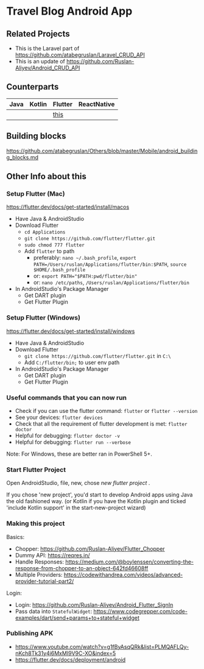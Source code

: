 # Travel Blog Android App

## Related Projects

- This is the Laravel part of https://github.com/atabegruslan/Laravel_CRUD_API
- This is an update of https://github.com/Ruslan-Aliyev/Android_CRUD_API

## Counterparts

| Java  | Kotlin  | Flutter  | ReactNative  |
|---|---|---|---|
|   |   | [this](https://github.com/atabegruslan/Flutter_CRUD)  |   |

## Building blocks

https://github.com/atabegruslan/Others/blob/master/Mobile/android_building_blocks.md

## Other Info about this

### Setup Flutter (Mac)

https://flutter.dev/docs/get-started/install/macos

- Have Java & AndroidStudio
- Download Flutter
	- `cd Applications`
	- `git clone https://github.com/flutter/flutter.git`
	- `sudo chmod 777 flutter`
	- Add `flutter` to path
		- preferably: `nano ~/.bash_profile`, `export PATH=/Users/ruslan/Applications/flutter/bin:$PATH`, `source $HOME/.bash_profile`
		- or: `export PATH="$PATH:pwd/flutter/bin"`
		- or: `nano /etc/paths`, `/Users/ruslan/Applications/flutter/bin`
- In AndroidStudio's Package Manager
	- Get DART plugin
	- Get Flutter Plugin

### Setup Flutter (Windows)

https://flutter.dev/docs/get-started/install/windows

- Have Java & AndroidStudio
- Download Flutter
	- `git clone https://github.com/flutter/flutter.git` in `C:\`
	- Add `C:/flutter/bin;` to user env path
- In AndroidStudio's Package Manager
	- Get DART plugin
	- Get Flutter Plugin

### Useful commands that you can now run

- Check if you can use the flutter command: `flutter` or `flutter --version`
- See your devices: `flutter devices` 
- Check that all the requirement of flutter development is met: `flutter doctor` 
- Helpful for debugging: `flutter doctor -v`
- Helpful for debugging: `flutter run --verbose`

Note: For Windows, these are better ran in PowerShell 5+.

### Start Flutter Project

Open AndroidStudio, file, new, chose *new flutter project* . 

If you chose 'new project', you'd start to develop Android apps using Java the old fashioned way. (or Kotlin if you have the Kotlin plugin and ticked 'include Kotlin support' in the start-new-project wizard)

### Making this project

Basics:
- Chopper: https://github.com/Ruslan-Aliyev/Flutter_Chopper
- Dummy API: https://reqres.in/
- Handle Responses: https://medium.com/@boylenssen/converting-the-response-from-chopper-to-an-object-642fd46608ff
- Multiple Providers: https://codewithandrea.com/videos/advanced-provider-tutorial-part2/

Login:   
- Login: https://github.com/Ruslan-Aliyev/Android_Flutter_SignIn
- Pass data into `StatefulWidget`: https://www.codegrepper.com/code-examples/dart/send+params+to+stateful+widget

### Publishing APK

- https://www.youtube.com/watch?v=g1fByAsqQRk&list=PLMQAFLQy-nKch8Tk31y4i6MxMI9V9C-XO&index=5
- https://flutter.dev/docs/deployment/android
